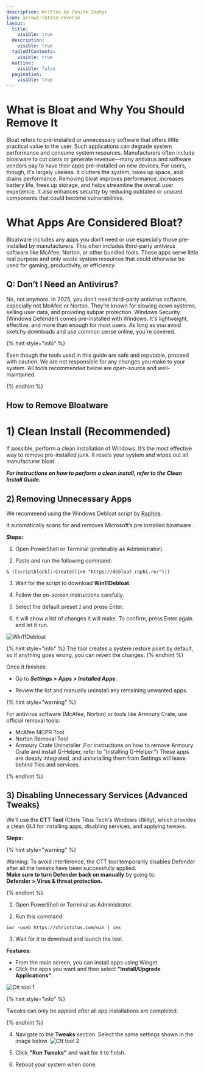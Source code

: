 ```yaml
---
description: Written by Zenith Zephyr
icon: arrows-rotate-reverse
layout:
  title:
    visible: true
  description:
    visible: true
  tableOfContents:
    visible: true
  outline:
    visible: false
  pagination:
    visible: true
---
```


# What is Bloat and Why You Should Remove It

Bloat refers to pre-installed or unnecessary software that offers little practical value to the user. Such applications can degrade system performance and consume system resources.
Manufacturers often include bloatware to cut costs or generate revenue—many antivirus and software vendors pay to have their apps pre-installed on new devices.
For users, though, it's largely useless. It clutters the system, takes up space, and drains performance.
Removing bloat improves performance, increases battery life, frees up storage, and helps streamline the overall user experience.
It also enhances security by reducing outdated or unused components that could become vulnerabilities.



# What Apps Are Considered Bloat?

Bloatware includes any apps you don’t need or use especially those pre-installed by manufacturers.
This often includes third-party antivirus software like McAfee, Norton, or other bundled tools.
These apps serve little real purpose and only waste system resources that could otherwise be used for gaming, productivity, or efficiency.



## Q: Don’t I Need an Antivirus?

No, not anymore.
In 2025, you don’t need third-party antivirus software, especially not McAfee or Norton. They’re known for slowing down systems, selling user data, and providing subpar protection.
Windows Security (Windows Defender) comes pre-installed with Windows. It's lightweight, effective, and more than enough for most users. As long as you avoid sketchy downloads and use common sense online, you're covered.

{% hint style="info" %}

Even though the tools used in this guide are safe and reputable, proceed with caution. We are not responsible for any changes you make to your system. All tools recommended below are open-source and well-maintained.

{% endhint %}


## How to Remove Bloatware

# 1) Clean Install (Recommended)

If possible, perform a clean installation of Windows. It’s the most effective way to remove pre-installed junk. It resets your system and wipes out all manufacturer bloat.

***For instructions on how to perform a clean install, refer to the Clean Install Guide.***

## 2) Removing Unnecessary Apps

We recommend using the Windows Debloat script by [Raphire](https://github.com/Raphire/Win11Debloat).

It automatically scans for and removes Microsoft’s pre installed bloatware.

**Steps:**

1. Open PowerShell or Terminal (preferably as Administrator).  

2. Paste and run the following command:


`& ([scriptblock]::Create((irm "https://debloat.raphi.re/")))`


3. Wait for the script to download **Win11Debloat**.  

4. Follow the on-screen instructions carefully.  

5. Select the default preset *`1`* and press Enter.  

6. It will show a list of changes it will make. To confirm, press Enter again and let it run.
  
![Win11Debloat](https://github.com/user-attachments/assets/010dd837-cc12-4b3e-953b-2be66e8dfd4c)



{% hint style="info" %}
The tool creates a system restore point by default, so if anything goes wrong, you can revert the changes.
{% endhint %}


Once it finishes:
- Go to ***Settings > Apps > Installed Apps***.

- Review the list and manually uninstall any remaining unwanted apps.

{% hint style="warning" %}

For antivirus software (McAfee, Norton) or tools like Armoury Crate, use official removal tools:
- McAfee MCPR Tool  
- Norton Removal Tool  
- Armoury Crate Uninstaller (For instructions on how to remove Armoury Crate and install G-Helper, refer to "Installing G-Helper.")
These apps are deeply integrated, and uninstalling them from Settings will leave behind files and services.

{% endhint %}

## 3) Disabling Unnecessary Services (Advanced Tweaks)

We’ll use the **CTT Tool** (Chris Titus Tech's Windows Utility), which provides a clean GUI for installing apps, disabling services, and applying tweaks.

**Steps:**

{% hint style="warning" %}

Warning: To avoid interference, the CTT tool temporarily disables Defender after all the tweaks have been successfully applied.  
**Make sure to turn Defender back on manually** by going to:  
**Defender > Virus & threat protection.**

{% endhint %}

1. Open PowerShell or Terminal as Administrator.  

2. Run this command:

`iwr -useb https://christitus.com/win | iex`

3. Wait for it to download and launch the tool.

**Features:**

- From the main screen, you can install apps using Winget.
- Click the apps you want and then select **"Install/Upgrade Applications"**.

![Ctt tool 1](https://github.com/user-attachments/assets/372c37a0-1958-4c65-b291-e7b6548f3d5f)

{% hint style="info" %}

Tweaks can only be applied after all app installations are completed.

{% endhint %}

4. Navigate to the **Tweaks** section. Select the same settings shown in the image below.
![Ctt tool 2](https://github.com/user-attachments/assets/43f3c35b-eff6-4d5b-a036-095601622aca)

  

5. Click **"Run Tweaks"** and wait for it to finish.  


6. Reboot your system when done.

